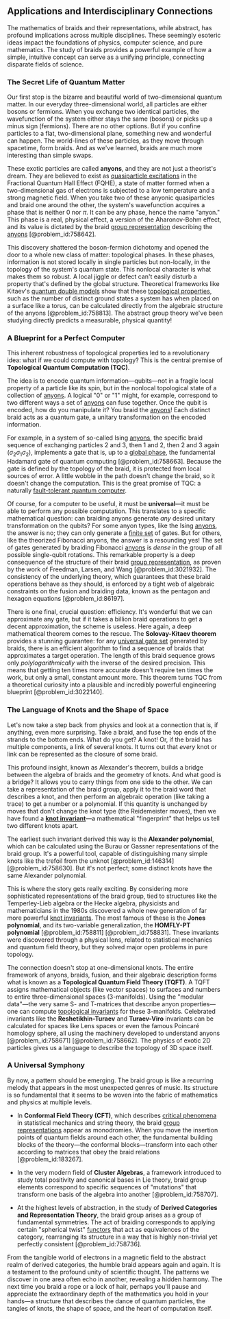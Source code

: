## Applications and Interdisciplinary Connections

The mathematics of braids and their representations, while abstract, has profound implications across multiple disciplines. These seemingly esoteric ideas impact the foundations of physics, computer science, and pure mathematics. The study of braids provides a powerful example of how a simple, intuitive concept can serve as a unifying principle, connecting disparate fields of science.

### The Secret Life of Quantum Matter

Our first stop is the bizarre and beautiful world of two-dimensional quantum matter. In our everyday three-dimensional world, all particles are either bosons or fermions. When you exchange two identical particles, the wavefunction of the system either stays the same (bosons) or picks up a minus sign (fermions). There are no other options. But if you confine particles to a flat, two-dimensional plane, something new and wonderful can happen. The world-lines of these particles, as they move through spacetime, form braids. And as we've learned, braids are much more interesting than simple swaps.

These exotic particles are called **anyons**, and they are not just a theorist's dream. They are believed to exist as [quasiparticle excitations](@article_id:137981) in the Fractional Quantum Hall Effect (FQHE), a state of matter formed when a two-dimensional gas of electrons is subjected to a low temperature and a strong magnetic field. When you take two of these anyonic quasiparticles and braid one around the other, the system's wavefunction acquires a phase that is neither $0$ nor $\pi$. It can be any phase, hence the name "anyon." This phase is a real, physical effect, a version of the Aharonov-Bohm effect, and its value is dictated by the braid [group representation](@article_id:146594) describing the [anyons](@article_id:143259) [@problem_id:758642].

This discovery shattered the boson-fermion dichotomy and opened the door to a whole new class of matter: topological phases. In these phases, information is not stored locally in single particles but non-locally, in the topology of the system's quantum state. This nonlocal character is what makes them so robust. A local jiggle or defect can't easily disturb a property that's defined by the global structure. Theoretical frameworks like Kitaev's [quantum double models](@article_id:144192) show that these [topological properties](@article_id:154172), such as the number of distinct ground states a system has when placed on a surface like a torus, can be calculated directly from the algebraic structure of the anyons [@problem_id:758813]. The abstract group theory we've been studying directly predicts a measurable, physical quantity!

### A Blueprint for a Perfect Computer

This inherent robustness of topological properties led to a revolutionary idea: what if we could compute with topology? This is the central premise of **Topological Quantum Computation (TQC)**.

The idea is to encode quantum information—qubits—not in a fragile local property of a particle like its spin, but in the nonlocal topological state of a collection of [anyons](@article_id:143259). A logical "0" or "1" might, for example, correspond to two different ways a set of [anyons](@article_id:143259) can fuse together. Once the qubit is encoded, how do you manipulate it? You braid the [anyons](@article_id:143259)! Each distinct braid acts as a quantum gate, a unitary transformation on the encoded information.

For example, in a system of so-called Ising [anyons](@article_id:143259), the specific braid sequence of exchanging particles 2 and 3, then 1 and 2, then 2 and 3 again ($\sigma_2\sigma_1\sigma_2$), implements a gate that is, up to a [global phase](@article_id:147453), the fundamental Hadamard gate of quantum computing [@problem_id:758663]. Because the gate is defined by the topology of the braid, it is protected from local sources of error. A little wobble in the path doesn't change the braid, so it doesn't change the computation. This is the great promise of TQC: a naturally [fault-tolerant quantum computer](@article_id:140750).

Of course, for a computer to be useful, it must be **universal**—it must be able to perform any possible computation. This translates to a specific mathematical question: can braiding anyons generate *any* desired unitary transformation on the qubits? For some anyon types, like the Ising [anyons](@article_id:143259), the answer is no; they can only generate a [finite set](@article_id:151753) of gates. But for others, like the theorized Fibonacci anyons, the answer is a resounding yes! The set of gates generated by braiding Fibonacci [anyons](@article_id:143259) is *dense* in the group of all possible single-qubit rotations. This remarkable property is a deep consequence of the structure of their braid [group representation](@article_id:146594), as proven by the work of Freedman, Larsen, and Wang [@problem_id:3021932]. The consistency of the underlying theory, which guarantees that these braid operations behave as they should, is enforced by a tight web of algebraic constraints on the fusion and braiding data, known as the pentagon and hexagon equations [@problem_id:86197].

There is one final, crucial question: efficiency. It's wonderful that we can approximate any gate, but if it takes a billion braid operations to get a decent approximation, the scheme is useless. Here again, a deep mathematical theorem comes to the rescue. The **Solovay-Kitaev theorem** provides a stunning guarantee: for any [universal gate set](@article_id:146965) generated by braids, there is an efficient algorithm to find a sequence of braids that approximates a target operation. The length of this braid sequence grows only *polylogarithmically* with the inverse of the desired precision. This means that getting ten times more accurate doesn't require ten times the work, but only a small, constant amount more. This theorem turns TQC from a theoretical curiosity into a plausible and incredibly powerful engineering blueprint [@problem_id:3022140].

### The Language of Knots and the Shape of Space

Let's now take a step back from physics and look at a connection that is, if anything, even more surprising. Take a braid, and fuse the top ends of the strands to the bottom ends. What do you get? A knot! Or, if the braid has multiple components, a link of several knots. It turns out that *every* knot or link can be represented as the closure of some braid.

This profound insight, known as Alexander's theorem, builds a bridge between the algebra of braids and the geometry of knots. And what good is a bridge? It allows you to carry things from one side to the other. We can take a representation of the braid group, apply it to the braid word that describes a knot, and then perform an algebraic operation (like taking a trace) to get a number or a polynomial. If this quantity is unchanged by moves that don't change the knot type (the Reidemeister moves), then we have found a **[knot invariant](@article_id:136985)**—a mathematical "fingerprint" that helps us tell two different knots apart.

The earliest such invariant derived this way is the **Alexander polynomial**, which can be calculated using the Burau or Gassner representations of the braid group. It's a powerful tool, capable of distinguishing many simple knots like the trefoil from the unknot [@problem_id:146314] [@problem_id:758630]. But it's not perfect; some distinct knots have the same Alexander polynomial.

This is where the story gets really exciting. By considering more sophisticated representations of the braid group, tied to structures like the Temperley-Lieb algebra or the Hecke algebra, physicists and mathematicians in the 1980s discovered a whole new generation of far more powerful [knot invariants](@article_id:157221). The most famous of these is the **Jones polynomial**, and its two-variable generalization, the **HOMFLY-PT polynomial** [@problem_id:758811] [@problem_id:758831]. These invariants were discovered through a physical lens, related to statistical mechanics and quantum field theory, but they solved major open problems in pure topology.

The connection doesn't stop at one-dimensional knots. The entire framework of anyons, braids, fusion, and their algebraic description forms what is known as a **Topological Quantum Field Theory (TQFT)**. A TQFT assigns mathematical objects (like vector spaces) to surfaces and numbers to entire three-dimensional spaces (3-manifolds). Using the "modular data"—the very same S- and T-matrices that describe anyon properties—one can compute [topological invariants](@article_id:138032) for these 3-manifolds. Celebrated invariants like the **Reshetikhin-Turaev** and **Turaev-Viro** invariants can be calculated for spaces like Lens spaces or even the famous Poincaré homology sphere, all using the machinery developed to understand anyons [@problem_id:758671] [@problem_id:758662]. The physics of exotic 2D particles gives us a language to describe the topology of 3D space itself.

### A Universal Symphony

By now, a pattern should be emerging. The braid group is like a recurring melody that appears in the most unexpected genres of music. Its structure is so fundamental that it seems to be woven into the fabric of mathematics and physics at multiple levels.

- In **Conformal Field Theory (CFT)**, which describes [critical phenomena](@article_id:144233) in statistical mechanics and string theory, the braid [group representations](@article_id:144931) appear as monodromies. When you move the insertion points of quantum fields around each other, the fundamental building blocks of the theory—the conformal blocks—transform into each other according to matrices that obey the braid relations [@problem_id:183267].

- In the very modern field of **Cluster Algebras**, a framework introduced to study total positivity and canonical bases in Lie theory, braid group elements correspond to specific sequences of "mutations" that transform one basis of the algebra into another [@problem_id:758707].

- At the highest levels of abstraction, in the study of **Derived Categories and Representation Theory**, the braid group arises as a group of fundamental symmetries. The act of braiding corresponds to applying certain "spherical twist" [functors](@article_id:149933) that act as equivalences of the category, rearranging its structure in a way that is highly non-trivial yet perfectly consistent [@problem_id:758736].

From the tangible world of electrons in a magnetic field to the abstract realm of derived categories, the humble braid appears again and again. It is a testament to the profound unity of scientific thought. The patterns we discover in one area often echo in another, revealing a hidden harmony. The next time you braid a rope or a lock of hair, perhaps you'll pause and appreciate the extraordinary depth of the mathematics you hold in your hands—a structure that describes the dance of quantum particles, the tangles of knots, the shape of space, and the heart of computation itself.